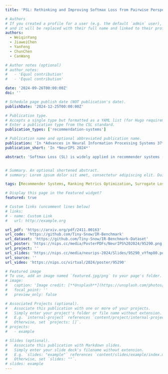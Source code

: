 ```yaml
---
title: 'PSL: Rethinking and Improving Softmax Loss from Pairwise Perspective for Recommendation'

# Authors
# If you created a profile for a user (e.g. the default `admin` user), write the username (folder name) here
# and it will be replaced with their full name and linked to their profile.
authors:
  - WeiqinYang
  - JiaweiChen
  - YanFeng
  - ChunChen
  - CanWang

# Author notes (optional)
# author_notes:
#   - 'Equal contribution'
#   - 'Equal contribution'

date: '2024-09-26T00:00:00Z'
doi: ''

# Schedule page publish date (NOT publication's date).
publishDate: '2024-12-25T00:00:00Z'

# Publication type.
# Accepts a single type but formatted as a YAML list (for Hugo requirements).
# Enter a publication type from the CSL standard.
publication_types: ['recommendation-systems']

# Publication name and optional abbreviated publication name.
publication: 'In *Advances in Neural Information Processing Systems 37*'
publication_short: 'In *NeurIPS 2024*'

abstract: 'Softmax Loss (SL) is widely applied in recommender systems (RS) and has demonstrated effectiveness. This work analyzes SL from a pairwise perspective, revealing two significant limitations: 1) the relationship between SL and conventional ranking metrics like DCG is not sufficiently tight; 2) SL is highly sensitive to false negative instances. Our analysis indicates that these limitations are primarily due to the use of the exponential function. To address these issues, this work extends SL to a new family of loss functions, termed Pairwise Softmax Loss (PSL), which replaces the exponential function in SL with other appropriate activation functions. While the revision is minimal, we highlight three merits of PSL: 1) it serves as a tighter surrogate for DCG with suitable activation functions; 2) it better balances data contributions; and 3) it acts as a specific BPR loss enhanced by Distributionally Robust Optimization (DRO). We further validate the effectiveness and robustness of PSL through empirical experiments. The code is available at https://github.com/Tiny-Snow/IR-Benchmark.'


# Summary. An optional shortened abstract.
# summary: Lorem ipsum dolor sit amet, consectetur adipiscing elit. Duis posuere tellus ac convallis placerat. Proin tincidunt magna sed ex sollicitudin condimentum.

tags: [Recommender Systems, Ranking Metrics Optimization, Surrogate Loss, Distributionally Robust Optimization]

# Display this page in the Featured widget?
featured: true

# Custom links (uncomment lines below)
# links:
# - name: Custom Link
#   url: http://example.org

url_pdf: 'https://arxiv.org/pdf/2411.00163'
url_code: 'https://github.com/Tiny-Snow/IR-Benchmark'
url_dataset: 'https://github.com/Tiny-Snow/IR-Benchmark-Dataset'
url_poster: 'https://nips.cc/media/PosterPDFs/NeurIPS%202024/95290.png'
url_project: ''
url_slides: 'https://nips.cc/media/neurips-2024/Slides/95290_vYfmp80.pdf'
url_source: ''
url_video: 'https://nips.cc/virtual/2024/poster/95290'

# Featured image
# To use, add an image named `featured.jpg/png` to your page's folder.
# image:
#   caption: 'Image credit: [**Unsplash**](https://unsplash.com/photos/pLCdAaMFLTE)'
#   focal_point: ''
#   preview_only: false

# Associated Projects (optional).
#   Associate this publication with one or more of your projects.
#   Simply enter your project's folder or file name without extension.
#   E.g. `internal-project` references `content/project/internal-project/index.md`.
#   Otherwise, set `projects: []`.
# projects:
#   - example

# Slides (optional).
#   Associate this publication with Markdown slides.
#   Simply enter your slide deck's filename without extension.
#   E.g. `slides: "example"` references `content/slides/example/index.md`.
#   Otherwise, set `slides: ""`.
# slides: example
---
```


<!-- {{% callout note %}}
Click the _Cite_ button above to demo the feature to enable visitors to import publication metadata into their reference management software.
{{% /callout %}}

{{% callout note %}}
Create your slides in Markdown - click the _Slides_ button to check out the example.
{{% /callout %}}

Add the publication's **full text** or **supplementary notes** here. You can use rich formatting such as including [code, math, and images](https://docs.hugoblox.com/content/writing-markdown-latex/). -->
